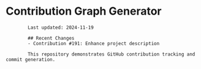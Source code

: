 # Contribution Graph Generator
            
            Last updated: 2024-11-19
            
            ## Recent Changes
            - Contribution #191: Enhance project description
            
            This repository demonstrates GitHub contribution tracking and commit generation.
        